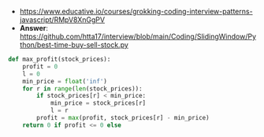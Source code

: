 - https://www.educative.io/courses/grokking-coding-interview-patterns-javascript/RMpV8XnGgPV
- <b>Answer</b>: https://github.com/htta17/interview/blob/main/Coding/SlidingWindow/Python/best-time-buy-sell-stock.py
```py
def max_profit(stock_prices):
    profit = 0
    l = 0
    min_price = float('inf')
    for r in range(len(stock_prices)):
        if stock_prices[r] < min_price:
            min_price = stock_prices[r]
            l = r
        profit = max(profit, stock_prices[r] - min_price)
    return 0 if profit <= 0 else 
```

